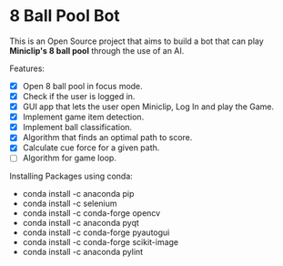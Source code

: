 # 8 Ball Pool Bot

This is an Open Source project that aims to build a bot that can play **Miniclip's 8 ball pool** through the use of an AI.

Features:
- [x] Open 8 ball pool in focus mode.
- [x] Check if the user is logged in.
- [x] GUI app that lets the user open Miniclip, Log In and play the Game.
- [x] Implement game item detection.
- [x] Implement ball classification.
- [x] Algorithm that finds an optimal path to score.
- [x] Calculate cue force for a given path.
- [ ] Algorithm for game loop.

Installing Packages using conda:
- conda install -c anaconda pip
- conda install -c selenium
- conda install -c conda-forge opencv
- conda install -c anaconda pyqt
- conda install -c conda-forge pyautogui
- conda install -c conda-forge scikit-image
- conda install -c anaconda pylint
